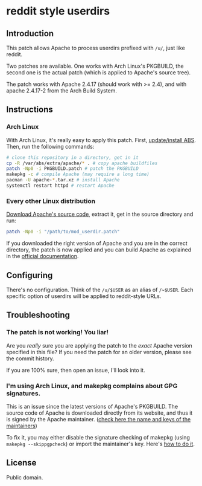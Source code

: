 reddit style userdirs
=====================
Introduction
-----

This patch allows Apache to process userdirs prefixed with `/u/`, just like reddit.

Two patches are available. One works with Arch Linux's PKGBUILD, the second one is the actual patch (which is applied to Apache's source tree).

The patch works with Apache 2.4.17 (should work with >= 2.4), and with apache 2.4.17-2 from the Arch Build System.

Instructions
------------
### Arch Linux

With Arch Linux, it's really easy to apply this patch. First, [update/install ABS](https://wiki.archlinux.org/index.php/ABS#Why_would_I_want_to_use_ABS.3F). Then, run the following commands:

```sh
# clone this repository in a directory, get in it
cp -R /var/abs/extra/apache/* . # copy apache buildfiles
patch -Np0 -i PKGBUILD.patch # patch the PKGBUILD
makepkg -c # compile Apache (may require a long time)
pacman -U apache-*.tar.xz # install Apache
systemctl restart httpd # restart Apache
```

### Every other Linux distribution

[Download Apache's source code](http://httpd.apache.org/download.cgi), extract it, get in the source directory and run:

```sh
patch -Np0 -i "/path/to/mod_userdir.patch"
```

If you downloaded the right version of Apache and you are in the correct directory, the patch is now applied and you can build Apache as explained in the [official documentation](http://httpd.apache.org/docs/2.4/install.html).

Configuring
-----------

There's no configuration. Think of the `/u/$USER` as an alias of `/~$USER`. Each specific option of userdirs will be applied to reddit-style URLs.

Troubleshooting
---------------

### The patch is not working! You liar!

Are you *really* sure you are applying the patch to the *exact* Apache version specified in this file? If you need the patch for an older version, please see the commit history.

If you are 100% sure, then open an issue, I'll look into it.

### I'm using Arch Linux, and makepkg complains about GPG signatures.

This is an issue since the latest versions of Apache's PKGBUILD. The source code of Apache is downloaded directly from its website, and thus it is signed by the Apache maintainer. ([check here the name and keys of the maintainers](http://httpd.apache.org/download.cgi#verify))

To fix it, you may either disable the signature checking of makepkg (using `makepkg --skippgpcheck`) or import the maintainer's key. Here's [how to do it](https://wiki.archlinux.org/index.php/Makepkg#Signature_checking).

License
-------

Public domain.
